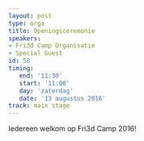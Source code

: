 ```yaml
---
layout: post
type: orga
title: Openingsceremonie
speakers:
- Fri3d Camp Organisatie
- Special Guest
id: 58
timing: 
   end: '11:30'
   start: '11:00'
   day: 'zaterdag'
   date: '13 augustus 2016'
track: main stage
---
```

Iedereen welkom op Fri3d Camp 2016!
